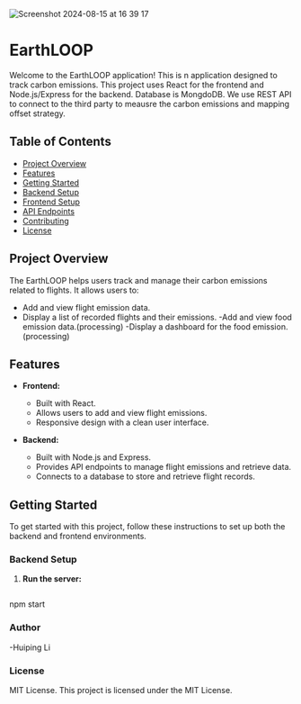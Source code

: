 ![Screenshot 2024-08-15 at 16 39 17](https://github.com/user-attachments/assets/65746fdd-d58e-4703-b622-74efb5e5141e)





# EarthLOOP 

Welcome to the EarthLOOP application! This is n application designed to track carbon emissions. This project uses React for the frontend and Node.js/Express for the backend. Database is MongdoDB. We use REST API to connect to the third party to meausre the carbon emissions and mapping offset strategy.

## Table of Contents

- [Project Overview](#project-overview)
- [Features](#features)
- [Getting Started](#getting-started)
- [Backend Setup](#backend-setup)
- [Frontend Setup](#frontend-setup)
- [API Endpoints](#api-endpoints)
- [Contributing](#contributing)
- [License](#license)

## Project Overview

The EarthLOOP  helps users track and manage their carbon emissions related to flights. It allows users to:
- Add and view flight emission data.
- Display a list of recorded flights and their emissions.
-Add and view food emission data.(processing)
-Display a dashboard for the food emission.(processing)

## Features

- **Frontend:**
  - Built with React.
  - Allows users to add and view flight emissions.
  - Responsive design with a clean user interface.

- **Backend:**
  - Built with Node.js and Express.
  - Provides API endpoints to manage flight emissions and retrieve data.
  - Connects to a database to store and retrieve flight records.

## Getting Started

To get started with this project, follow these instructions to set up both the backend and frontend environments.

### Backend Setup

1. **Run the server:**
   ```bash
  npm start
   

### Author
-Huiping Li

### License
MIT License. This project is licensed under the MIT License.
